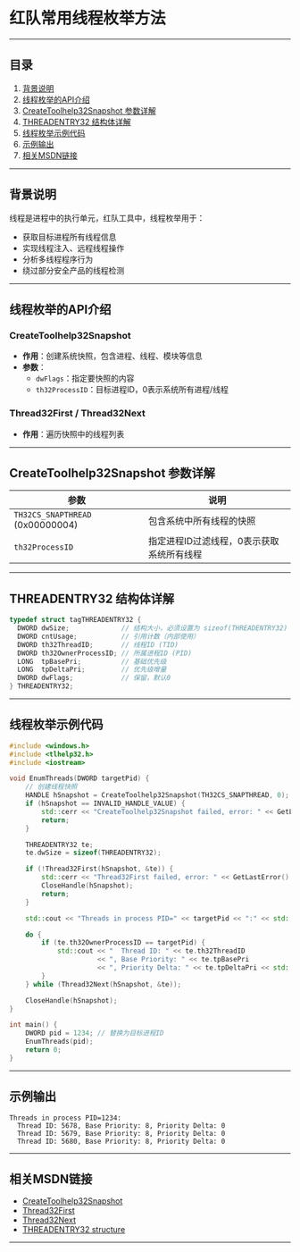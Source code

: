 
# 红队常用线程枚举方法

---

## 目录

1. [背景说明](#背景说明)  
2. [线程枚举的API介绍](#线程枚举的api介绍)  
3. [CreateToolhelp32Snapshot 参数详解](#createtoolhelp32snapshot-参数详解)  
4. [THREADENTRY32 结构体详解](#threadentry32-结构体详解)  
5. [线程枚举示例代码](#线程枚举示例代码)  
6. [示例输出](#示例输出)  
7. [相关MSDN链接](#相关msdn链接)  

---

## 背景说明

线程是进程中的执行单元，红队工具中，线程枚举用于：

- 获取目标进程所有线程信息  
- 实现线程注入、远程线程操作  
- 分析多线程程序行为  
- 绕过部分安全产品的线程检测  

---

## 线程枚举的API介绍

### CreateToolhelp32Snapshot

- **作用**：创建系统快照，包含进程、线程、模块等信息  
- **参数**：
  - `dwFlags`：指定要快照的内容  
  - `th32ProcessID`：目标进程ID，0表示系统所有进程/线程  

### Thread32First / Thread32Next

- **作用**：遍历快照中的线程列表  

---

## CreateToolhelp32Snapshot 参数详解

| 参数 | 说明 |
|-------|---------|
| `TH32CS_SNAPTHREAD` (0x00000004) | 包含系统中所有线程的快照 |
| `th32ProcessID` | 指定进程ID过滤线程，0表示获取系统所有线程 |

---

## THREADENTRY32 结构体详解

```cpp
typedef struct tagTHREADENTRY32 {
  DWORD dwSize;             // 结构大小，必须设置为 sizeof(THREADENTRY32)
  DWORD cntUsage;           // 引用计数（内部使用）
  DWORD th32ThreadID;       // 线程ID (TID)
  DWORD th32OwnerProcessID; // 所属进程ID (PID)
  LONG  tpBasePri;          // 基础优先级
  LONG  tpDeltaPri;         // 优先级增量
  DWORD dwFlags;            // 保留，默认0
} THREADENTRY32;
```

---

## 线程枚举示例代码

```cpp
#include <windows.h>
#include <tlhelp32.h>
#include <iostream>

void EnumThreads(DWORD targetPid) {
    // 创建线程快照
    HANDLE hSnapshot = CreateToolhelp32Snapshot(TH32CS_SNAPTHREAD, 0);
    if (hSnapshot == INVALID_HANDLE_VALUE) {
        std::cerr << "CreateToolhelp32Snapshot failed, error: " << GetLastError() << std::endl;
        return;
    }

    THREADENTRY32 te;
    te.dwSize = sizeof(THREADENTRY32);

    if (!Thread32First(hSnapshot, &te)) {
        std::cerr << "Thread32First failed, error: " << GetLastError() << std::endl;
        CloseHandle(hSnapshot);
        return;
    }

    std::cout << "Threads in process PID=" << targetPid << ":" << std::endl;

    do {
        if (te.th32OwnerProcessID == targetPid) {
            std::cout << "  Thread ID: " << te.th32ThreadID
                      << ", Base Priority: " << te.tpBasePri
                      << ", Priority Delta: " << te.tpDeltaPri << std::endl;
        }
    } while (Thread32Next(hSnapshot, &te));

    CloseHandle(hSnapshot);
}

int main() {
    DWORD pid = 1234; // 替换为目标进程ID
    EnumThreads(pid);
    return 0;
}
```

---

## 示例输出

```
Threads in process PID=1234:
  Thread ID: 5678, Base Priority: 8, Priority Delta: 0
  Thread ID: 5679, Base Priority: 8, Priority Delta: 0
  Thread ID: 5680, Base Priority: 8, Priority Delta: 0
```

---

## 相关MSDN链接

- [CreateToolhelp32Snapshot](https://learn.microsoft.com/en-us/windows/win32/api/tlhelp32/nf-tlhelp32-createtoolhelp32snapshot)  
- [Thread32First](https://learn.microsoft.com/en-us/windows/win32/api/tlhelp32/nf-tlhelp32-thread32first)  
- [Thread32Next](https://learn.microsoft.com/en-us/windows/win32/api/tlhelp32/nf-tlhelp32-thread32next)  
- [THREADENTRY32 structure](https://learn.microsoft.com/en-us/windows/win32/api/tlhelp32/ns-tlhelp32-threadentry32)  

---
